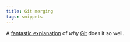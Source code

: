 ```yaml
---
title: Git merging
tags: snippets
---
```


A [fantastic explanation](http://marc.info/?l=git&m=119214202926356&w=2) of *why* [Git](http://www.wincent.com/knowledge-base/Git) does it so well.
